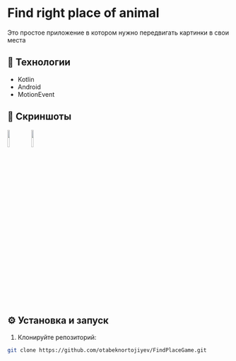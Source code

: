 # Find right place of animal

Это простое приложение в котором нужно передвигать картинки в свои места

## 🚀 Технологии

- Kotlin
- Android
- MotionEvent

## 📸 Скриншоты

<p float="left">
  <img src="https://drive.google.com/uc?export=view&id=1qNz8f2wfpBLbJaeRkqwt2jbCp1LhNevo" width="10%" />
  <img src="https://drive.google.com/uc?export=view&id=1IbHpFpJjg8Qu3L8VdXaXY0uIugFq1JEV" width="10%" />
</p>

## ⚙️ Установка и запуск

1. Клонируйте репозиторий:

```bash
git clone https://github.com/otabeknortojiyev/FindPlaceGame.git
